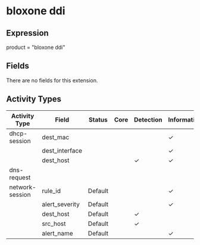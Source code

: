 bloxone ddi
===========

Expression
----------

product = "bloxone ddi"

Fields
------

There are no fields for this extension.

Activity Types
--------------

| Activity Type   | Field          | Status  | Core | Detection | Informational |
| --------------- | -------------- | ------- | ---- | --------- | ------------- |
| dhcp-session    | dest_mac       |         |      |           | &#10003;      |
|                 | dest_interface |         |      |           | &#10003;      |
|                 | dest_host      |         |      | &#10003;  | &#10003;      |
| dns-request     |                |         |      |           |               |
| network-session | rule_id        | Default |      |           | &#10003;      |
|                 | alert_severity | Default |      |           | &#10003;      |
|                 | dest_host      | Default |      | &#10003;  |               |
|                 | src_host       | Default |      | &#10003;  |               |
|                 | alert_name     | Default |      |           | &#10003;      |

